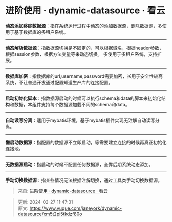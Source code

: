 # 进阶使用 · dynamic-datasource · 看云

**动态添加移除数据源**：指在系统运行过程中动态的添加数据源，删除数据源，多使用于基于数据库的多租户系统。

---

**动态解析数据源**：指数据源切换是不固定的，可以根据域名，根据header参数，根据session参数，根据方法变量等来动态切换。 多使用于多租户系统，支持扩展。

---

**数据库加密**：指数据库的url,username,password需要加密，长用于安全性较高系统，不让普通开发通过配置知道生产库的连接配置。

---

**启动初始化脚本**：指数据源启动的时候可以执行schema和data的脚本来初始化结构和数据，本组件支持每个数据源加载不同的schema和data。

---

**自动读写分离**：适用于mybatis环境，基于mybatis插件实现无注解自动读写分离。

---

**懒启动数据源**：指配置的数据源不立即启动，等需要建立连接的时候再真正初始化连接池。

---

**无数据源启动**：指启动的时候不配置任何数据源，全靠后期系统动态添加。

---

**手动切换数据源**：指某些情况无法根据注解切换，通过工具类手动切换数据源。  


> 来自: [进阶使用 · dynamic-datasource · 看云](https://www.kancloud.cn/tracy5546/dynamic-datasource/2264586)
>



> 更新: 2024-02-27 11:47:31  
> 原文: <https://www.yuque.com/janeyork/dynamic-datasource/xm5t2pi5tkdzf80o>